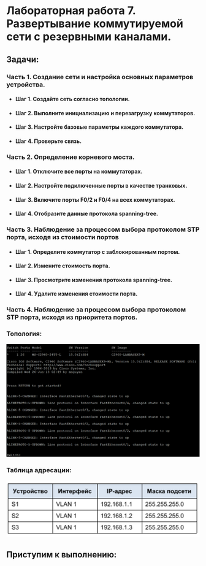 # Лабораторная работа 7. Развертывание коммутируемой сети с резервными каналами.
## Задачи:
### Часть 1. Создание сети и настройка основных параметров устройства.
- #### Шаг 1. Создайте сеть согласно топологии.
- #### Шаг 2. Выполните инициализацию и перезагрузку коммутаторов.
- #### Шаг 3. Настройте базовые параметры каждого коммутатора.
- #### Шаг 4. Проверьте связь.
### Часть 2. Определение корневого моста.
- #### Шаг 1. Отключите все порты на коммутаторах.
- #### Шаг 2. Настройте подключенные порты в качестве транковых.
- #### Шаг 3. Включите порты F0/2 и F0/4 на всех коммутаторах.
- #### Шаг 4. Отобразите данные протокола spanning-tree.
### Часть 3. Наблюдение за процессом выбора протоколом STP порта, исходя из стоимости портов
- #### Шаг 1. Определите коммутатор с заблокированным портом. 
- #### Шаг 2. Измените стоимость порта.
- #### Шаг 3. Просмотрите изменения протокола spanning-tree.
- #### Шаг 4. Удалите изменения стоимости порта.
### Часть 4. Наблюдение за процессом выбора протоколом STP порта, исходя из приоритета портов.

### Топология:
![](https://github.com/OlegLarionov999/Images/blob/main/lab06/Screenshot_2.png)
### Таблица адресации:
![](https://github.com/OlegLarionov999/Images/blob/main/lab06/Screenshot_1.png)
## Приступим к выполнению:
